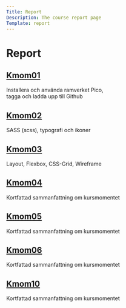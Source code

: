 ```yaml
---
Title: Report
Description: The course report page
Template: report
---
```


Report
==========================

<div class="kmom-box">
    <a href="report/kmom01"><h2>Kmom01</h2></a>
    <p>Installera och använda ramverket Pico, <br>   tagga och ladda upp till Github</p>
</div>
<div class="kmom-box">
    <a href="report/kmom02"><h2>Kmom02</h2></a>
    <p>SASS (scss), typografi och ikoner</p>
</div>
<div class="kmom-box">
    <a href="report/kmom03"><h2>Kmom03</h2></a>
    <p>Layout, Flexbox, CSS-Grid, Wireframe</p>
</div>
<div class="kmom-box">
    <a href="#"><h2>Kmom04</h2></a>
    <p>Kortfattad sammanfattning om kursmomentet</p>
</div>
<div class="kmom-box">
    <a href="#"><h2>Kmom05</h2></a>
    <p>Kortfattad sammanfattning om kursmomentet</p>
</div>
<div class="kmom-box">
    <a href="#"><h2>Kmom06</h2></a>
    <p>Kortfattad sammanfattning om kursmomentet</p>
</div>
<div class="kmom-box project">
    <a href="#"><h2>Kmom10</h2></a>
    <p>Kortfattad sammanfattning om kursmomentet</p>
</div>